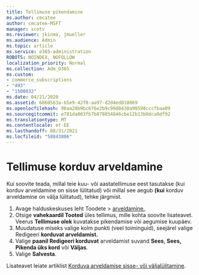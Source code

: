 ```yaml
---
title: Tellimuse pikendamine
ms.author: cmcatee
author: cmcatee-MSFT
manager: scotv
ms.reviewer: jkinma, jmueller
ms.audience: Admin
ms.topic: article
ms.service: o365-administration
ROBOTS: NOINDEX, NOFOLLOW
localization_priority: Normal
ms.collection: Adm_O365
ms.custom:
- commerce_subscriptions
- "493"
- "1500032"
ms.date: 04/21/2020
ms.assetid: 6860563a-b5e9-42f0-aa97-d2d4ed810069
ms.openlocfilehash: 90aa28b9bc6f6e2b9c99d0430a90598cccfbaa09
ms.sourcegitcommit: e781da003fb7b878854846cbe12b13b9dca8df92
ms.translationtype: MT
ms.contentlocale: et-EE
ms.lasthandoff: 08/31/2021
ms.locfileid: "58843806"
---
```

# <a name="subscription-recurring-billing"></a>Tellimuse korduv arveldamine

Kui soovite teada, millal teie kuu- või aastatellimuse eest tasutakse (kui korduv arveldamine on sisse lülitatud) või millal see aegub **(kui** korduv arveldamine on välja lülitatud), tehke järgmist. 
  
1. Avage halduskeskuses leht  Toodete \> [arveldamine.](https://go.microsoft.com/fwlink/p/?linkid=842054)
2. Otsige **vahekaardil Tooted** üles tellimus, mille kohta soovite lisateavet. Veerus **Tellimuse olek** kuvatakse pikendamise või aegumise kuupäev.
3. Muudatuse miseks valige kolm punkti (veel toiminguid), seejärel valige Redigeeri **korduvat arveldamist.**
4. Valige **paanil Redigeeri korduvat** arveldamist suvand **Sees**, **Sees, Pikenda üks kord** või **Väljas**.
5. Valige **Salvesta**.

Lisateavet leiate artiklist [Korduva arveldamise sisse- või väljalülitamine](https://docs.microsoft.com/microsoft-365/commerce/subscriptions/renew-your-subscription).